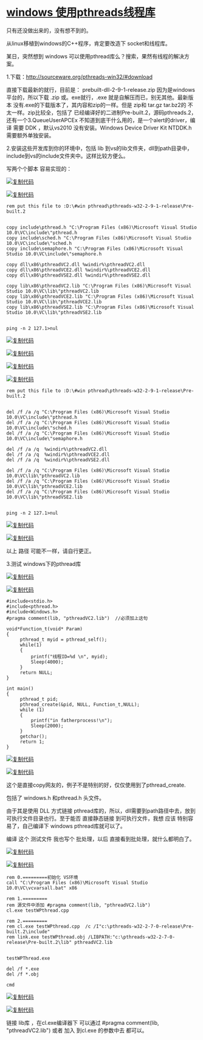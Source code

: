 # [windows 使用pthreads线程库](https://www.cnblogs.com/fengbing/articles/2996393.html)



只有还没做出来的，没有想不到的。

从linux移植到windows的C++程序，肯定要改造下 socket和线程库。

某日，突然想到 windows 可以使用pthread库么？搜索，果然有线程的解决方案。

1.下载：<http://sourceware.org/pthreads-win32/#download>

直接下载最新的就行，目前是： prebuilt-dll-2-9-1-release.zip  因为是windows平台的，所以下载 .zip 或。exe就行，.exe 就是自解压而已，别无其他。最新版本 没有.exe的下载版本了，其内容和zip的一样。但是 zip和 tar.gz tar.bz2的 不太一样。zip比较全，包括了 已经编译好的二进制Pre-built.2，源码pthreads.2，还有一个3.QueueUserAPCEx 不知道到底干什么用的，是一个alert的driver，编译 需要 DDK ，默认vs2010 没有安装。Windows Device Driver Kit NTDDK.h 需要额外单独安装。

2.安装这些开发库到你的环境中，包括 lib 到vs的lib文件夹，dll到path目录中，include到vs的include文件夹中。这样比较方便么。

写两个个脚本 容易实现的：

[![复制代码](https://common.cnblogs.com/images/copycode.gif)](javascript:void(0);)

[![复制代码](https://common.cnblogs.com/images/copycode.gif)](http://www.cnblogs.com/ayanmw/archive/2012/08/06/2625275.html)

```
rem put this file to :D:\#win pthread\pthreads-w32-2-9-1-release\Pre-built.2


copy include\pthread.h "C:\Program Files (x86)\Microsoft Visual Studio 10.0\VC\include\"pthread.h
copy include\sched.h "C:\Program Files (x86)\Microsoft Visual Studio 10.0\VC\include\"sched.h
copy include\semaphore.h "C:\Program Files (x86)\Microsoft Visual Studio 10.0\VC\include\"semaphore.h

copy dll\x86\pthreadVC2.dll %windir%\pthreadVC2.dll
copy dll\x86\pthreadVCE2.dll %windir%\pthreadVCE2.dll
copy dll\x86\pthreadVSE2.dll %windir%\pthreadVSE2.dll

copy lib\x86\pthreadVC2.lib "C:\Program Files (x86)\Microsoft Visual Studio 10.0\VC\lib\"pthreadVC2.lib 
copy lib\x86\pthreadVCE2.lib "C:\Program Files (x86)\Microsoft Visual Studio 10.0\VC\lib\"pthreadVCE2.lib 
copy lib\x86\pthreadVSE2.lib "C:\Program Files (x86)\Microsoft Visual Studio 10.0\VC\lib\"pthreadVSE2.lib 


ping -n 2 127.1>nul
```

[![复制代码](https://common.cnblogs.com/images/copycode.gif)](http://www.cnblogs.com/ayanmw/archive/2012/08/06/2625275.html)

[![复制代码](https://common.cnblogs.com/images/copycode.gif)](javascript:void(0);)

[![复制代码](https://common.cnblogs.com/images/copycode.gif)](javascript:void(0);)

[![复制代码](https://common.cnblogs.com/images/copycode.gif)](http://www.cnblogs.com/ayanmw/archive/2012/08/06/2625275.html)

```
rem put this file to :D:\#win pthread\pthreads-w32-2-9-1-release\Pre-built.2


del /f /a /q "C:\Program Files (x86)\Microsoft Visual Studio 10.0\VC\include\"pthread.h
del /f /a /q "C:\Program Files (x86)\Microsoft Visual Studio 10.0\VC\include\"sched.h
del /f /a /q "C:\Program Files (x86)\Microsoft Visual Studio 10.0\VC\include\"semaphore.h

del /f /a /q  %windir%\pthreadVC2.dll
del /f /a /q  %windir%\pthreadVCE2.dll
del /f /a /q  %windir%\pthreadVSE2.dll

del /f /a /q "C:\Program Files (x86)\Microsoft Visual Studio 10.0\VC\lib\"pthreadVC2.lib 
del /f /a /q "C:\Program Files (x86)\Microsoft Visual Studio 10.0\VC\lib\"pthreadVCE2.lib 
del /f /a /q "C:\Program Files (x86)\Microsoft Visual Studio 10.0\VC\lib\"pthreadVSE2.lib 


ping -n 2 127.1>nul
```

[![复制代码](https://common.cnblogs.com/images/copycode.gif)](http://www.cnblogs.com/ayanmw/archive/2012/08/06/2625275.html)

[![复制代码](https://common.cnblogs.com/images/copycode.gif)](javascript:void(0);)

以上 路径 可能不一样，请自行更正。

3.测试 windows下的pthread库

[![复制代码](https://common.cnblogs.com/images/copycode.gif)](javascript:void(0);)

[![复制代码](https://common.cnblogs.com/images/copycode.gif)](http://www.cnblogs.com/ayanmw/archive/2012/08/06/2625275.html)

```
#include<stdio.h>
#include<pthread.h>
#include<Windows.h>
#pragma comment(lib, "pthreadVC2.lib")  //必须加上这句
 
void*Function_t(void* Param)
{
     pthread_t myid = pthread_self();
     while(1)
     {
         printf("线程ID=%d \n", myid);
         Sleep(4000);
     }
     return NULL;
}
 
int main()
{
     pthread_t pid;
     pthread_create(&pid, NULL, Function_t,NULL);
     while (1)
     {
         printf("in fatherprocess!\n");
         Sleep(2000);
     }
     getchar();
     return 1;
}
```

[![复制代码](https://common.cnblogs.com/images/copycode.gif)](http://www.cnblogs.com/ayanmw/archive/2012/08/06/2625275.html)

[![复制代码](https://common.cnblogs.com/images/copycode.gif)](javascript:void(0);)

这个是直接copy网友的，例子不是特别的好，仅仅使用到了pthread_create.

包括了 windows.h 和pthread.h 头文件。

由于其是使用 DLL 方式链接 pthread库的，所以，dll需要到path路径中去，放到 可执行文件目录也行。至于能否 直接静态链接 到可执行文件，我想 应该 特别容易了，自己编译下 windows pthread库就可以了。

编译 这个 测试文件 我也写个 批处理，以后 直接看到批处理，就什么都明白了。

[![复制代码](https://common.cnblogs.com/images/copycode.gif)](javascript:void(0);)

[![复制代码](https://common.cnblogs.com/images/copycode.gif)](http://www.cnblogs.com/ayanmw/archive/2012/08/06/2625275.html)

```
rem 0.=========初始化 VS环境
call "C:\Program Files (x86)\Microsoft Visual Studio 10.0\VC\vcvarsall.bat" x86

rem 1.=========
rem 源文件中添加 #pragma comment(lib, "pthreadVC2.lib")
cl.exe testWPthread.cpp  

rem 2.=========
rem cl.exe testWPthread.cpp  /c /I"c:\pthreads-w32-2-7-0-release\Pre-built.2\include"
rem link.exe testWPthread.obj /LIBPATH:"c:\pthreads-w32-2-7-0-release\Pre-built.2\lib" pthreadVC2.lib


testWPThread.exe

del /f *.exe
del /f *.obj

cmd
```

[![复制代码](https://common.cnblogs.com/images/copycode.gif)](http://www.cnblogs.com/ayanmw/archive/2012/08/06/2625275.html)

[![复制代码](https://common.cnblogs.com/images/copycode.gif)](javascript:void(0);)

链接 lib库 ，在cl.exe编译器下 可以通过  #pragma comment(lib, "pthreadVC2.lib") 或者 加入 到cl.exe 的参数中去 都可以。


